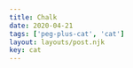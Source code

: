 ```yaml
---
title: Chalk
date: 2020-04-21
tags: ['peg-plus-cat', 'cat']
layout: layouts/post.njk
key: cat
---
```


